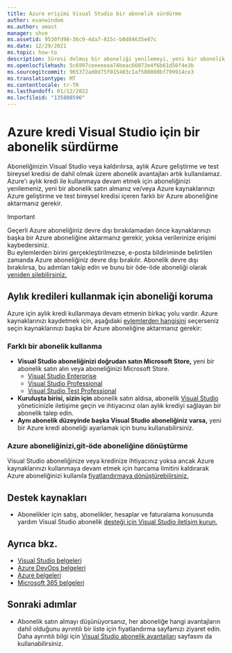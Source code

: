 ```yaml
---
title: Azure erişimi Visual Studio bir abonelik sürdürme
author: evanwindom
ms.author: amast
manager: shve
ms.assetid: 9530fd98-36c9-4da7-815c-b0d84635e07c
ms.date: 12/29/2021
ms.topic: how-to
description: Süresi dolmuş bir aboneliği yenilemeyi, yeni bir abonelik satın alma veya Azure kaynaklarınızı aktarmayı öğrenin.
ms.openlocfilehash: 5c6997ceeeeeaa74beac66073e4f6b61d56f4e3b
ms.sourcegitcommit: 965372ad0d75f015403c1af508080bf799914ce3
ms.translationtype: MT
ms.contentlocale: tr-TR
ms.lasthandoff: 01/12/2022
ms.locfileid: "135808596"
---
```

# <a name="maintain-a-visual-studio-subscription-for-azure-credit-access"></a>Azure kredi Visual Studio için bir abonelik sürdürme
Aboneliğinizin Visual Studio veya kaldırılırsa, aylık Azure geliştirme ve test bireysel kredisi de dahil olmak üzere abonelik avantajları artık kullanılamaz. Azure'ı aylık kredi ile kullanmaya devam etmek için aboneliğinizi yenilemeniz, yeni bir abonelik satın almanız ve/veya Azure kaynaklarınızı Azure geliştirme ve test bireysel kredisi içeren farklı bir Azure aboneliğine aktarmanız gerekir.

> [!IMPORTANT] 
> Geçerli Azure aboneliğiniz devre dışı bırakılamadan önce kaynaklarınızı başka bir Azure aboneliğine aktarmanız gerekir, yoksa verilerinize erişimi kaybedersiniz.  
> Bu eylemlerden birini gerçekleştirilmezse, e-posta bildiriminde belirtilen zamanda Azure aboneliğiniz devre dışı bırakılır. Abonelik devre dışı bırakılırsa, bu adımları takip edin ve bunu bir öde-öde aboneliği olarak [yeniden silebilirsiniz.](https://docs.microsoft.com/azure/cost-management-billing/manage/switch-azure-offer)

## <a name="maintain-a-subscription-to-use-monthly-credits"></a>Aylık kredileri kullanmak için aboneliği koruma
Azure için aylık kredi kullanmaya devam etmenin birkaç yolu vardır. Azure kaynaklarınızı kaydetmek için, aşağıdaki [eylemlerden hangisini](https://docs.microsoft.com/azure/azure-resource-manager/management/move-resource-group-and-subscription) seçerseniz seçin kaynaklarınızı başka bir Azure aboneliğine aktarmanız gerekir:

### <a name="use-a-different-subscription"></a>Farklı bir abonelik kullanma
- **Visual Studio aboneliğinizi doğrudan satın Microsoft Store,** yeni bir abonelik satın alın veya aboneliğinizi Microsoft Store.
    - [Visual Studio Enterprise](https://www.microsoft.com/p/visual-studio-enterprise-subscription/dg7gmgf0dst4?activetab=pivot%3aoverviewtab)
    - [Visual Studio Professional](https://www.microsoft.com/p/visual-studio-professional-subscription/dg7gmgf0dst3?activetab=pivot%3aoverviewtab)
    - [Visual Studio Test Professional](https://www.microsoft.com/p/visual-studio-test-professional-subscription/dg7gmgf0dst6?activetab=pivot%3aoverviewtab)
- **Kuruluşta birisi, sizin için** abonelik satın aldısa, abonelik [Visual Studio](contact-my-admin.md) yöneticinizle iletişime geçin ve ihtiyacınız olan aylık krediyi sağlayan bir abonelik talep edin.
- **Aynı abonelik düzeyinde başka Visual Studio aboneliğiniz varsa,** yeni bir Azure kredi aboneliği ayarlamak için bunu kullanabilirsiniz.

### <a name="convert-your-azure-subscription-to-pay-as-you-go"></a>Azure aboneliğinizi,git-öde aboneliğine dönüştürme
Visual Studio aboneliğinize veya kredinize ihtiyacınız yoksa ancak Azure kaynaklarınızı kullanmaya devam etmek için harcama limitini kaldırarak Azure aboneliğinizi kullanıla [fiyatlandırmaya dönüştürebilirsiniz.](https://docs.microsoft.com/azure/cost-management-billing/manage/spending-limit#remove-the-spending-limit-in-azure-portal)

## <a name="support-resources"></a>Destek kaynakları
- Abonelikler için satış, abonelikler, hesaplar ve faturalama konusunda yardım Visual Studio abonelik [desteği için Visual Studio iletişim kurun.](https://aka.ms/vssubscriberhelp)

## <a name="see-also"></a>Ayrıca bkz.
- [Visual Studio belgeleri](/visualstudio/)
- [Azure DevOps belgeleri](/azure/devops/)
- [Azure belgeleri](/azure/)
- [Microsoft 365 belgeleri](/microsoft-365/)

## <a name="next-steps"></a>Sonraki adımlar
- Abonelik satın almayı düşünüyorsanız, her aboneliğe hangi avantajların dahil olduğunu ayrıntılı bir liste için fiyatlandırma sayfamızı ziyaret edin. Daha ayrıntılı bilgi için [Visual Studio abonelik avantajları](https://visualstudio.microsoft.com/vs/benefits/) sayfasını da kullanabilirsiniz.